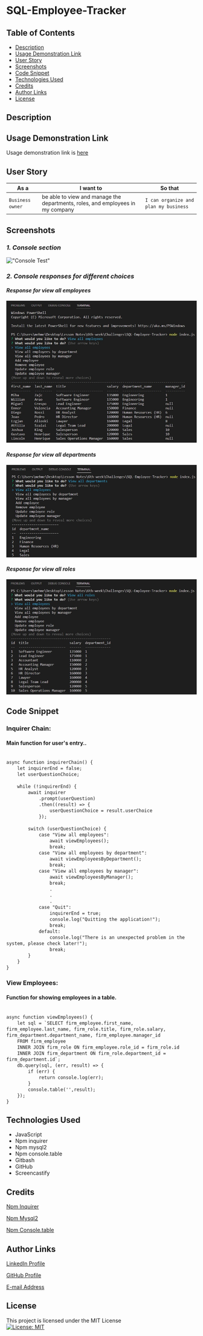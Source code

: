 # SQL-Employee-Tracker

## Table of Contents
* [Description](#description)
* [Usage Demonstration Link](#usage-demonstration-link)
* [User Story](#user-story)
* [Screenshots](#screenshots)
* [Code Snippet](#code-snippet)
* [Technologies Used](#technologies-used)
* [Credits](#credits)
* [Author Links](#author-links)
* [License](#license)


## Description



## Usage Demonstration Link

Usage demonstration link is [here]()


## User Story

| As a                   | I want to                                                                      | So that   
| ---------------------- | ------------------------------------------------------------------------------ | ------------------------------------- |
| `Business owner`       | be able to view and manage the departments, roles, and employees in my company | `I can organize and plan my business` |


## Screenshots

### *1. Console section*

!["Console Test"](./assets/Terminal.gif)

### *2. Console responses for different choices*

#### *Response for view all employees*
!["Response for view all employees"](./assets/Employees.jpg)

#### *Response for view all departments*
!["Response for view all departments"](./assets/Departments.jpg)

#### *Response for view all roles*
!["Response for view all roles"](./assets/Roles.jpg)




## Code Snippet

### Inquirer Chain:
####  Main function for user's entry..
```

async function inquirerChain() {
    let inquirerEnd = false;
    let userQuestionChoice;

    while (!inquirerEnd) {
        await inquirer
            .prompt(userQuestion)
            .then((result) => {
                userQuestionChoice = result.userChoice
            });

        switch (userQuestionChoice) {
            case "View all employees":
                await viewEmployees();
                break;
            case "View all employees by department":
                await viewEmployeesByDepartment();
                break;
            case "View all employees by manager":
                await viewEmployeesByManager();
                break;
                .
                .
                .
            case "Quit":
                inquirerEnd = true;
                console.log("Quitting the application!");
                break;
            default:
                console.log("There is an unexpected problem in the system, please check later!");
                break;
        }
    }
}

```

### View Employees:
####  Function for showing employees in a table.
```

async function viewEmployees() {
    let sql = `SELECT firm_employee.first_name, firm_employee.last_name, firm_role.title, firm_role.salary, firm_department.department_name, firm_employee.manager_id
    FROM firm_employee 
    INNER JOIN firm_role ON firm_employee.role_id = firm_role.id 
    INNER JOIN firm_department ON firm_role.department_id = firm_department.id`;
    db.query(sql, (err, result) => {
        if (err) {
            return console.log(err);
        }
        console.table('',result);
    });
}

```


## Technologies Used

- JavaScript
- Npm inquirer
- Npm mysql2 
- Npm console.table 
- Gitbash
- GitHub    
- Screencastify


## Credits

[Npm Inquirer](https://www.npmjs.com/package/inquirer)

[ Npm Mysql2](https://www.npmjs.com/package/mysql2)

[Npm Console.table](https://www.npmjs.com/package/console.table)


## Author Links

[LinkedIn Profile](https://www.linkedin.com/in/mehmet-musabeyoglu)

[GitHub Profile](https://github.com/MehmetMusabeyoglu)

[E-mail Address](mailto:mehmetmusabeyoglu@gmail.com) 


## License 

 This project is licensed under the MIT License 
 <br>
 [![License: MIT](https://img.shields.io/badge/License-MIT-yellow.svg)](https://opensource.org/licenses/MIT)